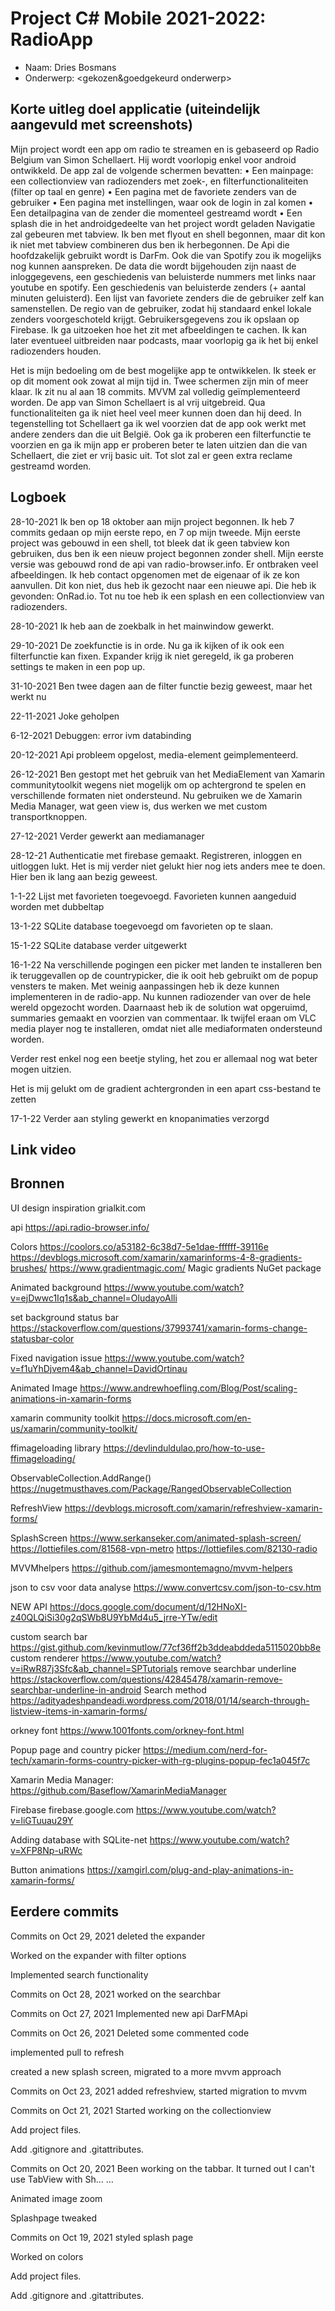 # Project C# Mobile 2021-2022: RadioApp
* Naam: Dries Bosmans
* Onderwerp: <gekozen&goedgekeurd onderwerp>
## Korte uitleg doel applicatie (uiteindelijk aangevuld met screenshots)
Mijn project wordt een app om radio te streamen en is gebaseerd op Radio Belgium van Simon Schellaert. Hij wordt voorlopig enkel voor android ontwikkeld. De app zal de volgende schermen bevatten:
•	Een mainpage: een collectionview van radiozenders met zoek-, en filterfunctionaliteiten (filter op taal en genre)
•	Een pagina met de favoriete zenders van de gebruiker
•	Een pagina met instellingen, waar ook de login in zal komen
•	Een detailpagina van de zender die momenteel gestreamd wordt
•	Een splash die in het androidgedeelte van het project wordt geladen
Navigatie zal gebeuren met tabview. Ik ben met flyout en shell begonnen, maar dit kon ik niet met tabview combineren dus ben ik herbegonnen.
De Api die hoofdzakelijk gebruikt wordt is DarFm. Ook die van Spotify zou ik mogelijks nog kunnen aanspreken. 
De data die wordt bijgehouden zijn naast de inloggegevens, een geschiedenis van beluisterde nummers met links naar youtube en spotify. Een geschiedenis van beluisterde zenders (+ aantal minuten geluisterd). Een lijst van favoriete zenders die de gebruiker zelf kan samenstellen. De regio van de gebruiker, zodat hij standaard enkel lokale zenders voorgeschoteld krijgt. Gebruikersgegevens zou ik opslaan op Firebase. Ik ga uitzoeken hoe het zit met afbeeldingen te cachen. Ik kan later eventueel uitbreiden naar podcasts, maar voorlopig ga ik het bij enkel radiozenders houden.
   
Het is mijn bedoeling om de best mogelijke app te ontwikkelen. Ik steek er op dit moment ook zowat al mijn tijd in. Twee schermen zijn min of meer klaar. Ik zit nu al aan 18 commits. MVVM zal volledig geïmplementeerd worden. 
De app van Simon Schellaert is al vrij uitgebreid. Qua functionaliteiten ga ik niet heel veel meer kunnen doen dan hij deed. In tegenstelling tot Schellaert ga ik wel voorzien dat de app ook werkt met andere zenders dan die uit België. Ook ga ik proberen een filterfunctie te voorzien en ga ik mijn app er proberen beter te laten uitzien dan die van Schellaert, die ziet er vrij basic uit. Tot slot zal er geen extra reclame gestreamd worden. 

## Logboek

28-10-2021
Ik ben op 18 oktober aan mijn project begonnen. 
Ik heb 7 commits gedaan op mijn eerste repo, en 7 op mijn tweede. Mijn eerste project was gebouwd in een shell,
tot bleek dat ik geen tabview kon gebruiken, dus ben ik een nieuw project begonnen zonder shell.
Mijn eerste versie was gebouwd rond de api van radio-browser.info. Er ontbraken veel afbeeldingen.
Ik heb contact opgenomen met de eigenaar of ik ze kon aanvullen. Dit kon niet, dus heb ik gezocht naar een nieuwe api.
Die heb ik gevonden: OnRad.io. Tot nu toe heb ik een splash en een collectionview van radiozenders.

28-10-2021
Ik heb aan de zoekbalk in het mainwindow gewerkt.

29-10-2021
De zoekfunctie is in orde. Nu ga ik kijken of ik ook een filterfunctie kan fixen.
Expander krijg ik niet geregeld, ik ga proberen settings te maken in een pop up.

31-10-2021
Ben twee dagen aan de filter functie bezig geweest, maar het werkt nu

22-11-2021
Joke geholpen

6-12-2021
Debuggen: error ivm databinding

20-12-2021
Api probleem opgelost, media-element geimplementeerd.

26-12-2021
Ben gestopt met het gebruik van het MediaElement van Xamarin communitytoolkit wegens niet mogelijk om op achtergrond te spelen
en verschillende formaten niet ondersteund.
Nu gebruiken we de Xamarin Media Manager, wat geen view is, dus werken we met custom transportknoppen.

27-12-2021
Verder gewerkt aan mediamanager

28-12-21
Authenticatie met firebase gemaakt. Registreren, inloggen en uitloggen lukt. Het is mij verder niet gelukt hier nog iets anders
mee te doen. Hier ben ik lang aan bezig geweest.

1-1-22
Lijst met favorieten toegevoegd. Favorieten kunnen aangeduid worden met dubbeltap

13-1-22 SQLite database toegevoegd om favorieten op te slaan.

15-1-22 SQLite database verder uitgewerkt

16-1-22 Na verschillende pogingen een picker met landen te installeren ben ik teruggevallen op de countrypicker, die ik ooit heb
gebruikt om de popup vensters te maken. Met weinig aanpassingen heb ik deze kunnen implementeren in de radio-app.
Nu kunnen radiozender van over de hele wereld opgezocht worden.
Daarnaast heb ik de solution wat opgeruimd, summaries gemaakt en voorzien van commentaar.
Ik twijfel eraan om VLC media player nog te installeren, omdat niet alle mediaformaten ondersteund worden. 

Verder rest enkel nog een beetje styling, het zou er allemaal nog wat beter mogen uitzien.

Het is mij gelukt om de gradient achtergronden in een apart css-bestand te zetten

17-1-22 Verder aan styling gewerkt en knopanimaties verzorgd

## Link video
## Bronnen
UI design inspiration
grialkit.com

api
https://api.radio-browser.info/

Colors
https://coolors.co/a53182-6c38d7-5e1dae-ffffff-39116e
https://devblogs.microsoft.com/xamarin/xamarinforms-4-8-gradients-brushes/
https://www.gradientmagic.com/
Magic gradients NuGet package

Animated background
https://www.youtube.com/watch?v=ejDwwc1Iq1s&ab_channel=OludayoAlli

set background status bar
https://stackoverflow.com/questions/37993741/xamarin-forms-change-statusbar-color

Fixed navigation issue
https://www.youtube.com/watch?v=f1uYhDjvem4&ab_channel=DavidOrtinau

Animated Image
https://www.andrewhoefling.com/Blog/Post/scaling-animations-in-xamarin-forms

xamarin community toolkit
https://docs.microsoft.com/en-us/xamarin/community-toolkit/

ffimageloading library
https://devlinduldulao.pro/how-to-use-ffimageloading/

ObservableCollection.AddRange()
https://nugetmusthaves.com/Package/RangedObservableCollection

RefreshView
https://devblogs.microsoft.com/xamarin/refreshview-xamarin-forms/

SplashScreen
https://www.serkanseker.com/animated-splash-screen/
https://lottiefiles.com/81568-vpn-metro
https://lottiefiles.com/82130-radio

MVVMhelpers
https://github.com/jamesmontemagno/mvvm-helpers

json to csv voor data analyse
https://www.convertcsv.com/json-to-csv.htm

NEW API
https://docs.google.com/document/d/12HNoXI-z40QLQiSi30g2qSWb8U9YbMd4u5_jrre-YTw/edit

custom search bar
https://gist.github.com/kevinmutlow/77cf36ff2b3ddeabddeda5115020bb8e
custom renderer
https://www.youtube.com/watch?v=iRwR87j3Sfc&ab_channel=SPTutorials
remove searchbar underline
https://stackoverflow.com/questions/42845478/xamarin-remove-searchbar-underline-in-android
Search method
https://adityadeshpandeadi.wordpress.com/2018/01/14/search-through-listview-items-in-xamarin-forms/

orkney font
https://www.1001fonts.com/orkney-font.html

Popup page and country picker
https://medium.com/nerd-for-tech/xamarin-forms-country-picker-with-rg-plugins-popup-fec1a045f7c

Xamarin Media Manager: 
https://github.com/Baseflow/XamarinMediaManager

Firebase
firebase.google.com
https://www.youtube.com/watch?v=liGTuuau29Y

Adding database with SQLite-net
https://www.youtube.com/watch?v=XFP8Np-uRWc

Button animations
https://xamgirl.com/plug-and-play-animations-in-xamarin-forms/

## Eerdere commits

Commits on Oct 29, 2021
deleted the expander

Worked on the expander with filter options

Implemented search functionality

Commits on Oct 28, 2021
worked on the searchbar

Commits on Oct 27, 2021
Implemented new api DarFMApi
 
Commits on Oct 26, 2021
Deleted some commented code
 
implemented pull to refresh
 
created a new splash screen, migrated to a more mvvm approach
 
Commits on Oct 23, 2021
added refreshview, started migration to mvvm

Commits on Oct 21, 2021
Started working on the collectionview

Add project files.
 
Add .gitignore and .gitattributes.

Commits on Oct 20, 2021
Been working on the tabbar. It turned out I can't use TabView with Sh… …
 
Animated image zoom
 
Splashpage tweaked
 
Commits on Oct 19, 2021
styled splash page

Worked on colors

Add project files.
 
Add .gitignore and .gitattributes.


